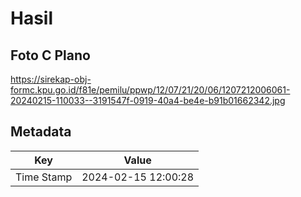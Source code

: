 # Hasil

## Foto C Plano

https://sirekap-obj-formc.kpu.go.id/f81e/pemilu/ppwp/12/07/21/20/06/1207212006061-20240215-110033--3191547f-0919-40a4-be4e-b91b01662342.jpg


## Metadata

| Key        | Value               |
| ---------- | ------------------- |
| Time Stamp | 2024-02-15 12:00:28 |



